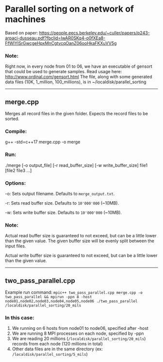 # Parallel sorting on a network of machines

Based on paper: https://people.eecs.berkeley.edu/~culler/papers/p243-arpaci-dusseau.pdf?fbclid=IwAR0SKq4-o0fXEa8-FfWIYISrGwcgeHpxMnCgtvcqOanZ06ooHkaFKXuVV5g

### Note:

Right now, in every node from 01 to 06, we have an executable of gensort that could be used to generate samples. Read usage here: http://www.ordinal.com/gensort.html
The file, along with some generated data files (10K, 1_million, 100_millions), is in ~/localdisk/parallel_sorting

---
## merge.cpp

Merges all record files in the given folder. Expects the record files to be sorted.

### Compile:

g++ -std=c++17 merge.cpp -o merge

### Run:

./merge [-o output_file] [-r read_buffer_size] [-w write_buffer_size] file1 [file2 file3 ...]

### Options:

-o: Sets output filename. Defaults to `merge_output.txt`.

-r: Sets read buffer size. Defaults to `10'000'000` (~10MB).

-w: Sets write buffer size. Defaults to `10'000'000` (~10MB).

### Note:

Actual read buffer size is guaranteed to not exceed, but can be a little lower than the given value. The given buffer size will be evenly split between the input files.

Actual write buffer size is guaranteed to not exceed, but can be a little lower than the given value.

---
## two_pass_parallel.cpp

Example run command: `mpic++ two_pass_parallel.cpp merge.cpp -o two_pass_parallel && mpirun -ppn 8 -host node01,node02,node03,node04,node05,node06 ./two_pass_parallel /localdisk/parallel_sorting/20_mils`

### In this case:
1. We running on 6 hosts from node01 to node06, specified after -host
2. We are running 8 MPI processes on each node, specified by -ppn
3. We are reading 20 millions (`/localdisk/parallel_sorting/20_mils`) records from each node (120 millions in total)
4. Other data files are in the same directory (ex: `/localdisk/parallel_sorting/5_mils`)
